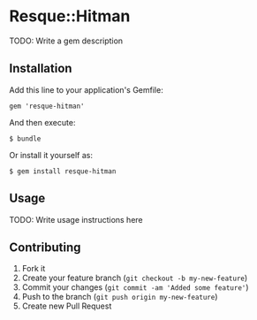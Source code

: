 # Resque::Hitman

TODO: Write a gem description

## Installation

Add this line to your application's Gemfile:

    gem 'resque-hitman'

And then execute:

    $ bundle

Or install it yourself as:

    $ gem install resque-hitman

## Usage

TODO: Write usage instructions here

## Contributing

1. Fork it
2. Create your feature branch (`git checkout -b my-new-feature`)
3. Commit your changes (`git commit -am 'Added some feature'`)
4. Push to the branch (`git push origin my-new-feature`)
5. Create new Pull Request
